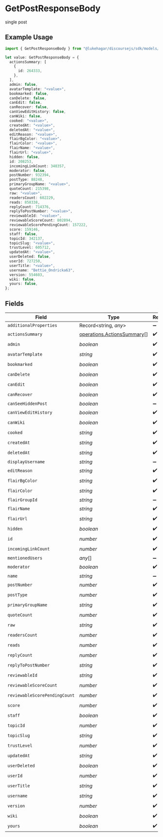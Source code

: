 # GetPostResponseBody

single post

## Example Usage

```typescript
import { GetPostResponseBody } from "@lukehagar/discoursejs/sdk/models/operations";

let value: GetPostResponseBody = {
  actionsSummary: [
    {
      id: 264333,
    },
  ],
  admin: false,
  avatarTemplate: "<value>",
  bookmarked: false,
  canDelete: false,
  canEdit: false,
  canRecover: false,
  canViewEditHistory: false,
  canWiki: false,
  cooked: "<value>",
  createdAt: "<value>",
  deletedAt: "<value>",
  editReason: "<value>",
  flairBgColor: "<value>",
  flairColor: "<value>",
  flairName: "<value>",
  flairUrl: "<value>",
  hidden: false,
  id: 208253,
  incomingLinkCount: 348357,
  moderator: false,
  postNumber: 932394,
  postType: 88248,
  primaryGroupName: "<value>",
  quoteCount: 215398,
  raw: "<value>",
  readersCount: 602229,
  reads: 858338,
  replyCount: 714376,
  replyToPostNumber: "<value>",
  reviewableId: "<value>",
  reviewableScoreCount: 802894,
  reviewableScorePendingCount: 157222,
  score: 159146,
  staff: false,
  topicId: 342137,
  topicSlug: "<value>",
  trustLevel: 605712,
  updatedAt: "<value>",
  userDeleted: false,
  userId: 727250,
  userTitle: "<value>",
  username: "Bettie_Ondricka63",
  version: 554603,
  wiki: false,
  yours: false,
};
```

## Fields

| Field                                                                           | Type                                                                            | Required                                                                        | Description                                                                     |
| ------------------------------------------------------------------------------- | ------------------------------------------------------------------------------- | ------------------------------------------------------------------------------- | ------------------------------------------------------------------------------- |
| `additionalProperties`                                                          | Record<string, *any*>                                                           | :heavy_minus_sign:                                                              | N/A                                                                             |
| `actionsSummary`                                                                | [operations.ActionsSummary](../../../sdk/models/operations/actionssummary.md)[] | :heavy_check_mark:                                                              | N/A                                                                             |
| `admin`                                                                         | *boolean*                                                                       | :heavy_check_mark:                                                              | N/A                                                                             |
| `avatarTemplate`                                                                | *string*                                                                        | :heavy_check_mark:                                                              | N/A                                                                             |
| `bookmarked`                                                                    | *boolean*                                                                       | :heavy_check_mark:                                                              | N/A                                                                             |
| `canDelete`                                                                     | *boolean*                                                                       | :heavy_check_mark:                                                              | N/A                                                                             |
| `canEdit`                                                                       | *boolean*                                                                       | :heavy_check_mark:                                                              | N/A                                                                             |
| `canRecover`                                                                    | *boolean*                                                                       | :heavy_check_mark:                                                              | N/A                                                                             |
| `canSeeHiddenPost`                                                              | *boolean*                                                                       | :heavy_minus_sign:                                                              | N/A                                                                             |
| `canViewEditHistory`                                                            | *boolean*                                                                       | :heavy_check_mark:                                                              | N/A                                                                             |
| `canWiki`                                                                       | *boolean*                                                                       | :heavy_check_mark:                                                              | N/A                                                                             |
| `cooked`                                                                        | *string*                                                                        | :heavy_check_mark:                                                              | N/A                                                                             |
| `createdAt`                                                                     | *string*                                                                        | :heavy_check_mark:                                                              | N/A                                                                             |
| `deletedAt`                                                                     | *string*                                                                        | :heavy_check_mark:                                                              | N/A                                                                             |
| `displayUsername`                                                               | *string*                                                                        | :heavy_minus_sign:                                                              | N/A                                                                             |
| `editReason`                                                                    | *string*                                                                        | :heavy_check_mark:                                                              | N/A                                                                             |
| `flairBgColor`                                                                  | *string*                                                                        | :heavy_check_mark:                                                              | N/A                                                                             |
| `flairColor`                                                                    | *string*                                                                        | :heavy_check_mark:                                                              | N/A                                                                             |
| `flairGroupId`                                                                  | *string*                                                                        | :heavy_minus_sign:                                                              | N/A                                                                             |
| `flairName`                                                                     | *string*                                                                        | :heavy_check_mark:                                                              | N/A                                                                             |
| `flairUrl`                                                                      | *string*                                                                        | :heavy_check_mark:                                                              | N/A                                                                             |
| `hidden`                                                                        | *boolean*                                                                       | :heavy_check_mark:                                                              | N/A                                                                             |
| `id`                                                                            | *number*                                                                        | :heavy_check_mark:                                                              | N/A                                                                             |
| `incomingLinkCount`                                                             | *number*                                                                        | :heavy_check_mark:                                                              | N/A                                                                             |
| `mentionedUsers`                                                                | *any*[]                                                                         | :heavy_minus_sign:                                                              | N/A                                                                             |
| `moderator`                                                                     | *boolean*                                                                       | :heavy_check_mark:                                                              | N/A                                                                             |
| `name`                                                                          | *string*                                                                        | :heavy_minus_sign:                                                              | N/A                                                                             |
| `postNumber`                                                                    | *number*                                                                        | :heavy_check_mark:                                                              | N/A                                                                             |
| `postType`                                                                      | *number*                                                                        | :heavy_check_mark:                                                              | N/A                                                                             |
| `primaryGroupName`                                                              | *string*                                                                        | :heavy_check_mark:                                                              | N/A                                                                             |
| `quoteCount`                                                                    | *number*                                                                        | :heavy_check_mark:                                                              | N/A                                                                             |
| `raw`                                                                           | *string*                                                                        | :heavy_check_mark:                                                              | N/A                                                                             |
| `readersCount`                                                                  | *number*                                                                        | :heavy_check_mark:                                                              | N/A                                                                             |
| `reads`                                                                         | *number*                                                                        | :heavy_check_mark:                                                              | N/A                                                                             |
| `replyCount`                                                                    | *number*                                                                        | :heavy_check_mark:                                                              | N/A                                                                             |
| `replyToPostNumber`                                                             | *string*                                                                        | :heavy_check_mark:                                                              | N/A                                                                             |
| `reviewableId`                                                                  | *string*                                                                        | :heavy_check_mark:                                                              | N/A                                                                             |
| `reviewableScoreCount`                                                          | *number*                                                                        | :heavy_check_mark:                                                              | N/A                                                                             |
| `reviewableScorePendingCount`                                                   | *number*                                                                        | :heavy_check_mark:                                                              | N/A                                                                             |
| `score`                                                                         | *number*                                                                        | :heavy_check_mark:                                                              | N/A                                                                             |
| `staff`                                                                         | *boolean*                                                                       | :heavy_check_mark:                                                              | N/A                                                                             |
| `topicId`                                                                       | *number*                                                                        | :heavy_check_mark:                                                              | N/A                                                                             |
| `topicSlug`                                                                     | *string*                                                                        | :heavy_check_mark:                                                              | N/A                                                                             |
| `trustLevel`                                                                    | *number*                                                                        | :heavy_check_mark:                                                              | N/A                                                                             |
| `updatedAt`                                                                     | *string*                                                                        | :heavy_check_mark:                                                              | N/A                                                                             |
| `userDeleted`                                                                   | *boolean*                                                                       | :heavy_check_mark:                                                              | N/A                                                                             |
| `userId`                                                                        | *number*                                                                        | :heavy_check_mark:                                                              | N/A                                                                             |
| `userTitle`                                                                     | *string*                                                                        | :heavy_check_mark:                                                              | N/A                                                                             |
| `username`                                                                      | *string*                                                                        | :heavy_check_mark:                                                              | N/A                                                                             |
| `version`                                                                       | *number*                                                                        | :heavy_check_mark:                                                              | N/A                                                                             |
| `wiki`                                                                          | *boolean*                                                                       | :heavy_check_mark:                                                              | N/A                                                                             |
| `yours`                                                                         | *boolean*                                                                       | :heavy_check_mark:                                                              | N/A                                                                             |